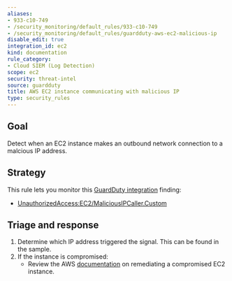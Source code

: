 ```yaml
---
aliases:
- 933-c10-749
- /security_monitoring/default_rules/933-c10-749
- /security_monitoring/default_rules/guardduty-aws-ec2-malicious-ip
disable_edit: true
integration_id: ec2
kind: documentation
rule_category:
- Cloud SIEM (Log Detection)
scope: ec2
security: threat-intel
source: guardduty
title: AWS EC2 instance communicating with malicious IP
type: security_rules
---
```


## Goal
Detect when an EC2 instance makes an outbound network connection to a malcious IP address.

## Strategy
This rule lets you monitor this [GuardDuty integration][1] finding:

* [UnauthorizedAccess:EC2/MaliciousIPCaller.Custom][2]

## Triage and response
1. Determine which IP address triggered the signal. This can be found in the sample.
2. If the instance is compromised:
   * Review the AWS [documentation][3] on remediating a compromised EC2 instance.

[1]: https://docs.datadoghq.com/integrations/amazon_guardduty/
[2]: https://docs.aws.amazon.com/guardduty/latest/ug/guardduty_unauthorized.html#unauthorized5
[3]: https://docs.aws.amazon.com/guardduty/latest/ug/guardduty_remediate.html#compromised-creds

